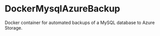 # DockerMysqlAzureBackup
Docker container for automated backups of a MySQL database to Azure Storage.
